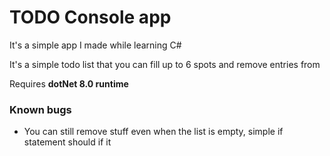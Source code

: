 # TODO Console app
It's a simple app I made while learning C#

It's a simple todo list that you can fill up to 6 spots and remove entries from

Requires **dotNet 8.0 runtime**

### Known bugs
- You can still remove stuff even when the list is empty, simple if statement should if it
